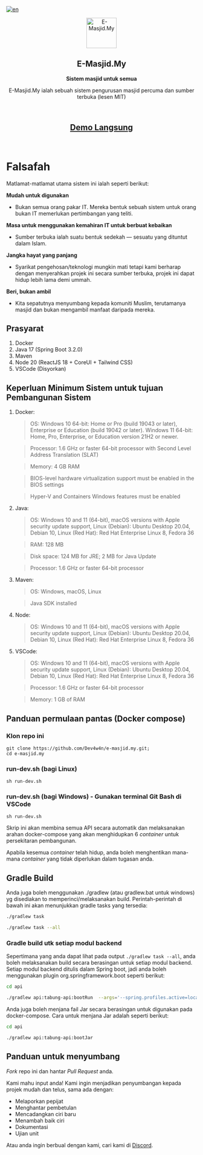 [![en](https://img.shields.io/badge/lang-en-red.svg)](./README.en.md)

<p align="center">
  <img src="./public-web/src/assets/home/logo.png" alt="E-Masjid.My" width="80" height="80"/>
</p>

<h2 align="center"><b>E-Masjid.My</b></h2>
<p align="center"><b>Sistem masjid untuk semua</b></p>
<p align="center">
  E-Masjid.My ialah sebuah sistem pengurusan masjid percuma dan sumber terbuka (lesen MIT)
</p><br>
<h2 align="center">
  <a href='https://demo.e-masjid.my'>Demo Langsung</a>
</h2><br>

Falsafah
=====
Matlamat-matlamat utama sistem ini ialah seperti berikut:

**Mudah untuk digunakan**

- Bukan semua orang pakar IT. Mereka bentuk sebuah sistem untuk orang bukan IT memerlukan pertimbangan yang teliti.

**Masa untuk menggunakan kemahiran IT untuk berbuat kebaikan**

- Sumber terbuka ialah suatu bentuk sedekah — sesuatu yang dituntut dalam Islam.

**Jangka hayat yang panjang**

- Syarikat pengehosan/teknologi mungkin mati tetapi kami berharap dengan menyerahkan projek ini secara sumber terbuka, projek ini dapat hidup lebih lama demi ummah.

**Beri, bukan ambil**

- Kita sepatutnya menyumbang kepada komuniti Muslim, terutamanya masjid dan bukan mengambil manfaat daripada mereka.


## Prasyarat
1. Docker
2. Java 17 (Spring Boot 3.2.0)
3. Maven
4. Node 20 (ReactJS 18 + CoreUI + Tailwind CSS)
5. VSCode (Disyorkan)

## Keperluan Minimum Sistem untuk tujuan Pembangunan Sistem

1. Docker:
    
    > OS: Windows 10 64-bit: Home or Pro (build 19043 or later), Enterprise or Education (build 19042 or later). Windows 11 64-bit: Home, Pro, Enterprise, or Education version 21H2 or newer.
    
    > Processor: 1.6 GHz or faster 64-bit processor with Second Level Address Translation (SLAT)
    
    > Memory: 4 GB RAM
    
    > BIOS-level hardware virtualization support must be enabled in the BIOS settings
    
    > Hyper-V and Containers Windows features must be enabled

2. Java:

    > OS: Windows 10 and 11 (64-bit), macOS versions with Apple security update support, Linux (Debian): Ubuntu Desktop 20.04, Debian 10, Linux (Red Hat): Red Hat Enterprise Linux 8, Fedora 36
    
    > RAM: 128 MB
    
    > Disk space: 124 MB for JRE; 2 MB for Java Update
    
    > Processor: 1.6 GHz or faster 64-bit processor

3. Maven:
    > OS: Windows, macOS, Linux
    
    > Java SDK installed

4. Node:
    > OS: Windows 10 and 11 (64-bit), macOS versions with Apple security update support, Linux (Debian): Ubuntu Desktop 20.04, Debian 10, Linux (Red Hat): Red Hat Enterprise Linux 8, Fedora 36

5. VSCode:
    > OS: Windows 10 and 11 (64-bit), macOS versions with Apple security update support, Linux (Debian): Ubuntu Desktop 20.04, Debian 10, Linux (Red Hat): Red Hat Enterprise Linux 8, Fedora 36
    
    > Processor: 1.6 GHz or faster 64-bit processor
    
    > Memory: 1 GB of RAM

## Panduan permulaan pantas (Docker compose)
### Klon repo ini
```
git clone https://github.com/Dev4w4n/e-masjid.my.git;
cd e-masjid.my
```
### run-dev.sh (bagi Linux)
```
sh run-dev.sh
```
### run-dev.sh (bagi Windows) - Gunakan terminal Git Bash di VSCode
```
sh run-dev.sh
```

Skrip ini akan membina semua API secara automatik dan melaksanakan arahan docker-compose yang akan menghidupkan 6 *container* untuk persekitaran pembangunan.

Apabila kesemua *container* telah hidup, anda boleh menghentikan mana-mana *container* yang tidak diperlukan dalam tugasan anda.

## Gradle Build

Anda juga boleh menggunakan ./gradlew (atau gradlew.bat untuk windows) yg disediakan to memperinci/melaksanakan build. Perintah-perintah di bawah ini akan menunjukkan gradle tasks yang tersedia:

```sh
./gradlew task

./gradlew task --all
```

### Gradle build utk setiap modul backend

Sepertimana yang anda dapat lihat pada output `./gradlew task --all`, anda boleh melaksanakan build secara berasingan untuk setiap modul backend. Setiap modul backend ditulis dalam Spring boot, jadi anda boleh menggunakan plugin org.springframework.boot seperti berikut:

```sh
cd api

./gradlew api:tabung-api:bootRun  --args='--spring.profiles.active=local'
```

Anda juga boleh menjana fail Jar secara berasingan untuk digunakan pada docker-compose. Cara untuk menjana Jar adalah seperti berikut:

```sh
cd api

./gradlew api:tabung-api:bootJar
```

## Panduan untuk menyumbang
*Fork* repo ini dan hantar *Pull Request* anda.

Kami mahu input anda! Kami ingin menjadikan penyumbangan kepada projek mudah dan telus, sama ada dengan:

- Melaporkan pepijat
- Menghantar pembetulan
- Mencadangkan ciri baru
- Menambah baik ciri
- Dokumentasi
- Ujian unit
  
Atau anda ingin berbual dengan kami, cari kami di [Discord](https://discord.gg/k2zGpWTDpe).

